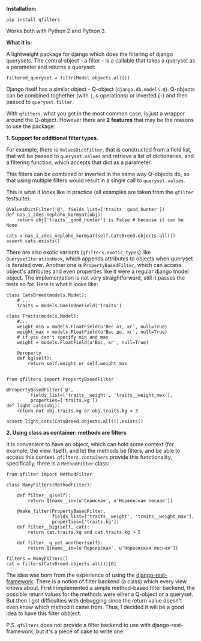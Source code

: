 __Installation:__

    pip install qfilters
    
Works both with Python 2 and Python 3.

__What it is:__

A lightweight package for django which does the filtering of django querysets. The central object - a filter - is a callable that takes a queryset as a parameter and returns a queryset:

    filtered_queryset = filtr(Model.objects.all())

Django itself has a similar object - Q-object (`django.db.models.Q`). Q-objects can be combined toghether (with `|`, `&` operations) or inverted (`~`) and then passed to `queryset.filter`.

With `qfilters`, what you get in the most common case, is just a wrapper around the Q-object. However there are __2 features__ that may be the reasons to use the package:
    
__1. Support for additional filter types.__

For example, there is `ValuesDictFilter`, that is constructed from a field list, that will be passed to `queryset.values` and retrieve a list of dictionaries, and a filtering function, which accepts that dict as a parameter.

This filters can be combined or inverted in the same way Q-objects do, so that using multiple filters would result in a single call to `queryset.values`.

This is what it looks like in practice (all examples are taken from the `qfilter` testsuite):
      
    @ValuesDictFilter('@', fields_list=['traits__good_hunter'])
    def nas_i_zdes_neploho_kormyat(obj):
        return obj['traits__good_hunter'] is False # because it can be None
    
    cats = nas_i_zdes_neploho_kormyat(self.CatsBreed.objects.all())
    assert cats.exists()
    
There are also exotic variants (`qfilters.exotic_types`) like `QuerysetIterationHook`, which appends attributes to objects when queryset is iterated over. Another one is `PropertyBasedFilter`, which can access object's attributes and even properties like it were a regular django model object. The implementation is not very straightforward, still it passes the tests so far. Here is what it looks like:
    
    class CatsBreed(models.Model):
        # ...
        traits = models.OneToOneField('Traits')

    class Traits(models.Model):
        #...
        weight_min = models.FloatField(u'Вес от, кг', null=True)
        weight_max = models.FloatField(u'Вес до, кг', null=True)
        # if you can't specify min and max 
        weight = models.FloatField(u'Вес, кг', null=True)

        @property
        def kg(self):
            return self.weight or self.weight_max
    
    
    from qfilters import PropertyBasedFilter
    
    @PropertyBasedFilter('@',
             fields_list=['traits__weight', 'traits__weight_max'], 
             properties=['traits.kg'])
    def light_cats(obj):
        return not obj.traits.kg or obj.traits.kg < 3
    
    assert light_cats(CatsBreed.objects.all()).exists()

__2. Using class as container: methods are filters__

It is convenient to have an object, which can hold some context (for example, the view itself),
and let the methods be filters, and be able to access this context. `qfilters.containers` provide this functionality, specifically, there is a `MethodFilter` class:
    
    from qfilter import MethodFilter
    
    class ManyFilters(MethodFilter):
        
        def filter__q(self):
            return Q(name__in=[u'Сиамская', u'Норвежская лесная'])
        
        @make_filter(PropertyBasedFilter,
                     fields_list=['traits__weight', 'traits__weight_max'], 
                     properties=['traits.kg'])
        def filter__big(self, cat):
            return cat.traits.kg and cat.traits.kg > 5
        
        def filter__q_yet_another(self):
            return Q(name__in=[u'Персидская', u'Норвежская лесная'])
    
    filters = ManyFilters()
    cat = filters(CatsBreed.objects.all())[0]

The idea was born from the experience of using the [django-rest-framework](http://www.django-rest-framework.org/). There is a notion of filter backend (a class) which every view knows about. First I implemented a simple method-based filter backend, the possible return values for the methods were eiher a Q-object or a queryset. But then I got difficulties with debugging since the return value doesn't even know which method it came from. Thus, I decided it will be a good idea to have this filter obbject.

P.S. `qfilters` does not provide a filter backend to use with django-rest-framework, but it's a piece of cake to write one.